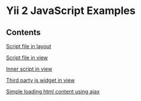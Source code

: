 Yii 2 JavaScript Examples
============================

Contents
--------

[Script file in layout](docs/layout.md)

[Script file in view](docs/outer.md)

[Inner script in view](docs/inner.md)

[Third party js widget in view](docs/widget.md)

[Simple loading html content using ajax](docs/load.md)

